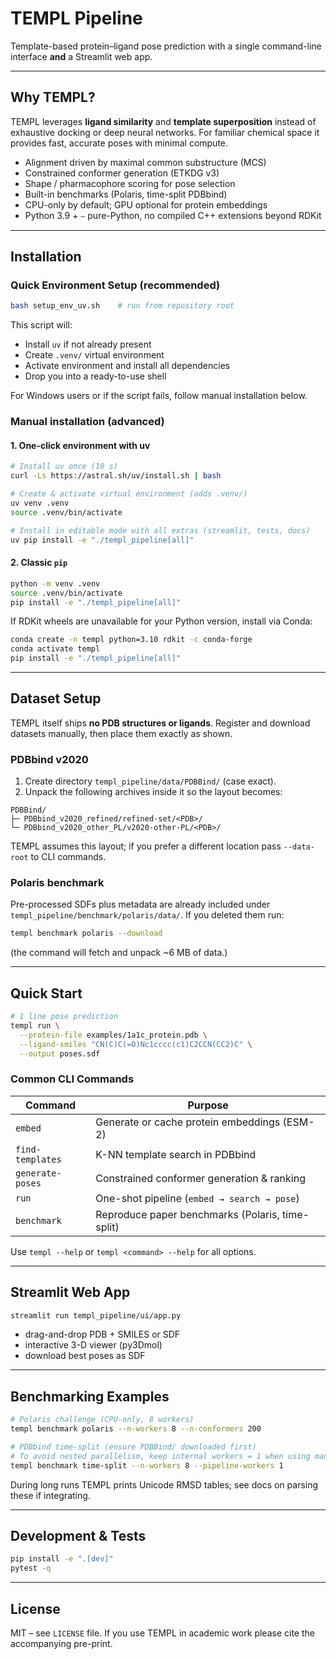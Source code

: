 # TEMPL Pipeline

Template-based protein–ligand pose prediction with a single command-line interface **and** a Streamlit web app.

---

## Why TEMPL?
TEMPL leverages **ligand similarity** and **template superposition** instead of exhaustive docking or deep neural networks. For familiar chemical space it provides fast, accurate poses with minimal compute.

* Alignment driven by maximal common substructure (MCS)
* Constrained conformer generation (ETKDG v3)
* Shape / pharmacophore scoring for pose selection
* Built-in benchmarks (Polaris, time-split PDBbind)
* CPU-only by default; GPU optional for protein embeddings
* Python 3.9 + ⎯ pure-Python, no compiled C++ extensions beyond RDKit

---

## Installation

### Quick Environment Setup (recommended)
```bash
bash setup_env_uv.sh    # run from repository root
```
This script will:
* Install `uv` if not already present
* Create `.venv/` virtual environment 
* Activate environment and install all dependencies
* Drop you into a ready-to-use shell

For Windows users or if the script fails, follow manual installation below.

### Manual installation (advanced)

#### 1. One-click environment with **uv**
```bash
# Install uv once (10 s)
curl -Ls https://astral.sh/uv/install.sh | bash

# Create & activate virtual environment (adds .venv/)
uv venv .venv
source .venv/bin/activate

# Install in editable mode with all extras (streamlit, tests, docs)
uv pip install -e "./templ_pipeline[all]"
```

#### 2. Classic `pip`
```bash
python -m venv .venv
source .venv/bin/activate
pip install -e "./templ_pipeline[all]"
```
If RDKit wheels are unavailable for your Python version, install via Conda:
```bash
conda create -n templ python=3.10 rdkit -c conda-forge
conda activate templ
pip install -e "./templ_pipeline[all]"
```

---

## Dataset Setup
TEMPL itself ships **no PDB structures or ligands**. Register and download datasets manually, then place them exactly as shown.

### PDBbind v2020
1. Create directory `templ_pipeline/data/PDBBind/` (case exact).
2. Unpack the following archives inside it so the layout becomes:
```
PDBBind/
├─ PDBbind_v2020_refined/refined-set/<PDB>/
└─ PDBbind_v2020_other_PL/v2020-other-PL/<PDB>/
```
TEMPL assumes this layout; if you prefer a different location pass `--data-root` to CLI commands.

### Polaris benchmark
Pre-processed SDFs plus metadata are already included under
`templ_pipeline/benchmark/polaris/data/`. If you deleted them run:
```bash
templ benchmark polaris --download
```
(the command will fetch and unpack ~6 MB of data.)

---

## Quick Start
```bash
# 1 line pose prediction
templ run \
  --protein-file examples/1a1c_protein.pdb \
  --ligand-smiles "CN(C)C(=O)Nc1cccc(c1)C2CCN(CC2)C" \
  --output poses.sdf
```

### Common CLI Commands
| Command | Purpose |
|---------|---------|
| `embed` | Generate or cache protein embeddings (ESM-2) |
| `find-templates` | K-NN template search in PDBbind |
| `generate-poses` | Constrained conformer generation & ranking |
| `run` | One-shot pipeline (`embed → search → pose`) |
| `benchmark` | Reproduce paper benchmarks (Polaris, time-split) |

Use `templ --help` or `templ <command> --help` for all options.

---

## Streamlit Web App
```bash
streamlit run templ_pipeline/ui/app.py
```
* drag-and-drop PDB + SMILES or SDF
* interactive 3-D viewer (py3Dmol)
* download best poses as SDF

---

## Benchmarking Examples
```bash
# Polaris challenge (CPU-only, 8 workers)
templ benchmark polaris --n-workers 8 --n-conformers 200

# PDBbind time-split (ensure PDBBind/ downloaded first)
# To avoid nested parallelism, keep internal workers = 1 when using many benchmark workers.
templ benchmark time-split --n-workers 8 --pipeline-workers 1
```
During long runs TEMPL prints Unicode RMSD tables; see docs on parsing these if integrating.

---

## Development & Tests
```bash
pip install -e ".[dev]"
pytest -q
```

---

## License
MIT – see `LICENSE` file. If you use TEMPL in academic work please cite the accompanying pre-print.
